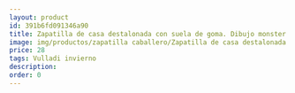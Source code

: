 ```yaml
---
layout: product
id: 391b6fd091346a90
title: Zapatilla de casa destalonada con suela de goma. Dibujo monster
image: img/productos/zapatilla caballero/Zapatilla de casa destalonada con suela de goma. Dibujo monster=28=Vulladi invierno.webp
price: 28
tags: Vulladi invierno
description: 
order: 0
---
```

